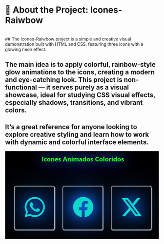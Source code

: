 # 🌈 About the Project: Icones-Raiwbow
<br>
## The Icones-Raiwbow project is a simple and creative visual demonstration built with HTML and CSS, featuring three icons with a glowing neon effect.

## The main idea is to apply colorful, rainbow-style glow animations to the icons, creating a modern and eye-catching look. This project is non-functional — it serves purely as a visual showcase, ideal for studying CSS visual effects, especially shadows, transitions, and vibrant colors.

## It’s a great reference for anyone looking to explore creative styling and learn how to work with dynamic and colorful interface elements.

<img src="neon.png" width="auto">
